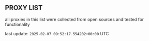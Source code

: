 ## PROXY LIST

all proxies in this list were collected from open sources and tested for functionality

last update: `2025-02-07 09:52:17.554202+00:00` UTC